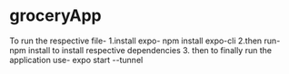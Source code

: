 # groceryApp

To run the respective file-
1.install expo- npm install expo-cli
2.then run- npm install to install respective dependencies
3. then to finally run the application use- expo start --tunnel
